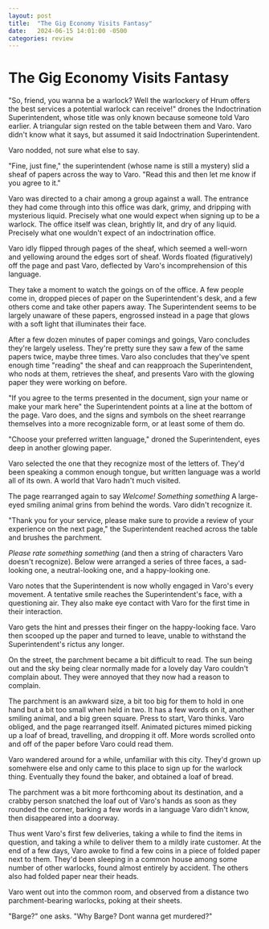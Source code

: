 ```yaml
---
layout: post
title:  "The Gig Economy Visits Fantasy"
date:   2024-06-15 14:01:00 -0500
categories: review
---
```



# The Gig Economy Visits Fantasy

"So, friend, you wanna be a warlock? Well the warlockery of Hrum offers the best services a potential warlock can receive!" drones the Indoctrination Superintendent, whose title was only known because someone told Varo earlier. A triangular sign rested on the table between them and Varo. Varo didn't know what it says, but assumed it said Indoctrination Superintendent. 

Varo nodded, not sure what else to say.

"Fine, just fine," the superintendent (whose name is still a mystery) slid a sheaf of papers across the way to Varo. "Read this and then let me know if you agree to it."

Varo was directed to a chair among a group against a wall. The entrance they had come through into this office was dark, grimy, and dripping with mysterious liquid. Precisely what one would expect when signing up to be a warlock. The office itself was clean, brightly lit, and dry of any liquid. Precisely what one wouldn't expect of an indoctrination office.

Varo idly flipped through pages of the sheaf, which seemed a well-worn and yellowing around the edges sort of sheaf. Words floated (figuratively) off the page and past Varo, deflected by Varo's incomprehension of this language.

They take a moment to watch the goings on of the office. A few people come in, dropped pieces of paper on the Superintendent's desk, and a few others come and take other papers away. The Superintendent seems to be largely unaware of these papers, engrossed instead in a page that glows with a soft light that illuminates their face. 

After a few dozen minutes of paper comings and goings, Varo concludes they're largely useless. They're pretty sure they saw a few of the same papers twice, maybe three times. Varo also concludes that they've spent enough time "reading" the sheaf and can reapproach the Superintendent, who nods at them, retrieves the sheaf, and presents Varo with the glowing paper they were working on before.

"If you agree to the terms presented in the document, sign your name or make your mark here" the Superintendent points at a line at the bottom of the page. Varo does, and the signs and symbols on the sheet rearrange themselves into a more recognizable form, or at least some of them do.

"Choose your preferred written language," droned the Superintendent, eyes deep in another glowing paper. 

Varo selected the one that they recognize most of the letters of. They'd been speaking a common enough tongue, but written language was a world all of its own. A world that Varo hadn't much visited.

The page rearranged again to say *Welcome! Something something* A large-eyed smiling animal grins from behind the words. Varo didn't recognize it.

"Thank you for your service, please make sure to provide a review of your experience on the next page," the Superintendent reached across the table and brushes the parchment. 

*Please rate something something* (and then a string of characters Varo doesn't recognize). Below were arranged a series of three faces, a sad-looking one, a neutral-looking one, and a happy-looking one. 

Varo notes that the Superintendent is now wholly engaged in Varo's every movement. A tentative smile reaches the Superintendent's face, with a questioning air. They also make eye contact with Varo for the first time in their interaction.

Varo gets the hint and presses their finger on the happy-looking face. Varo then scooped up the paper and turned to leave, unable to withstand the Superintendent's rictus any longer.

On the street, the parchment became a bit difficult to read. The sun being out and the sky being clear normally made for a lovely day Varo couldn't complain about. They were annoyed that they now had a reason to complain. 

The parchment is an awkward size, a bit too big for them to hold in one hand but a bit too small when held in two. It has a few words on it, another smiling animal, and a big green square. Press to start, Varo thinks. Varo obliged, and the page rearranged itself. Animated pictures mimed picking up a loaf of bread, travelling, and dropping it off. More words scrolled onto and off of the paper before Varo could read them.

Varo wandered around for a while, unfamiliar with this city. They'd grown up somehwere else and only came to this place to sign up for the warlock thing. Eventually they found the baker, and obtained a loaf of bread.

The parchment was a bit more forthcoming about its destination, and a crabby person snatched the loaf out of Varo's hands as soon as they rounded the corner, barking a few words in a language Varo didn't know, then disappeared into a doorway. 

Thus went Varo's first few deliveries, taking a while to find the items in question, and taking a while to deliver them to a mildly irate customer. At the end of a few days, Varo awoke to find a few coins in a piece of folded paper next to them. They'd been sleeping in a common house among some number of other warlocks, found almost entirely by accident. The others also had folded paper near their heads.

Varo went out into the common room, and observed from a distance two parchment-bearing warlocks, poking at their sheets. 

"Barge?" one asks. "Why Barge? Dont wanna get murdered?"
